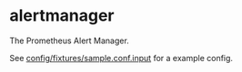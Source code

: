 alertmanager
=============

The Prometheus Alert Manager.


See [config/fixtures/sample.conf.input](config/fixtures/sample.conf.input) for a example config.
